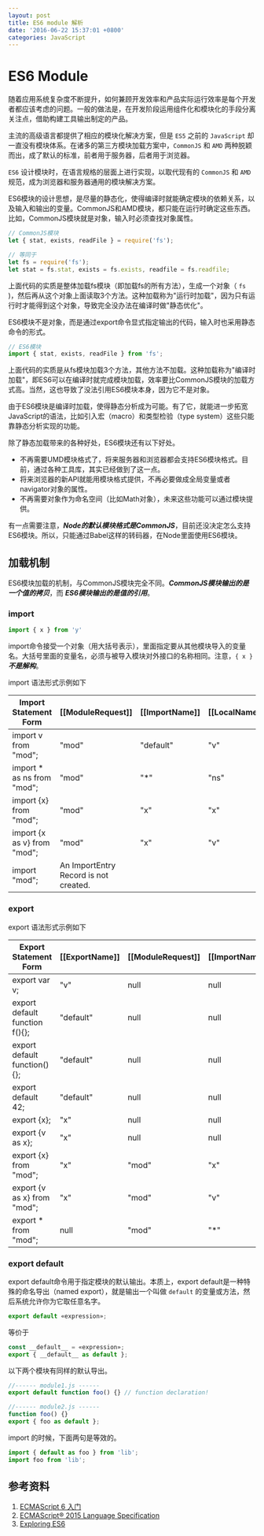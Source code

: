 ```yaml
---
layout: post
title: ES6 module 解析
date: '2016-06-22 15:37:01 +0800'
categories: JavaScript
---
```


# ES6 Module

随着应用系统复杂度不断提升，如何兼顾开发效率和产品实际运行效率是每个开发者都应该考虑的问题。一般的做法是，在开发阶段运用组件化和模块化的手段分离关注点，借助构建工具输出制定的产品。

主流的高级语言都提供了相应的模块化解决方案，但是 `ES5` 之前的 `JavaScript` 却一直没有模块体系。在诸多的第三方模块加载方案中，`CommonJS` 和 `AMD` 两种脱颖而出，成了默认的标准，前者用于服务器，后者用于浏览器。

`ES6` 设计模块时，在语言规格的层面上进行实现，以取代现有的 `CommonJS` 和 `AMD` 规范，成为浏览器和服务器通用的模块解决方案。

ES6模块的设计思想，是尽量的静态化，使得编译时就能确定模块的依赖关系，以及输入和输出的变量。CommonJS和AMD模块，都只能在运行时确定这些东西。比如，CommonJS模块就是对象，输入时必须查找对象属性。

```javascript
// CommonJS模块
let { stat, exists, readFile } = require('fs');

// 等同于
let fs = require('fs');
let stat = fs.stat, exists = fs.exists, readfile = fs.readfile;
```

上面代码的实质是整体加载fs模块（即加载fs的所有方法），生成一个对象（ `fs` )，然后再从这个对象上面读取3个方法。这种加载称为"运行时加载"，因为只有运行时才能得到这个对象，导致完全没办法在编译时做"静态优化"。

ES6模块不是对象，而是通过export命令显式指定输出的代码，输入时也采用静态命令的形式。

```javascript
// ES6模块
import { stat, exists, readFile } from 'fs';
```

上面代码的实质是从fs模块加载3个方法，其他方法不加载。这种加载称为"编译时加载"，即ES6可以在编译时就完成模块加载，效率要比CommonJS模块的加载方式高。当然，这也导致了没法引用ES6模块本身，因为它不是对象。

由于ES6模块是编译时加载，使得静态分析成为可能。有了它，就能进一步拓宽JavaScript的语法，比如引入宏（macro）和类型检验（type system）这些只能靠静态分析实现的功能。

除了静态加载带来的各种好处，ES6模块还有以下好处。

- 不再需要UMD模块格式了，将来服务器和浏览器都会支持ES6模块格式。目前，通过各种工具库，其实已经做到了这一点。
- 将来浏览器的新API就能用模块格式提供，不再必要做成全局变量或者navigator对象的属性。
- 不再需要对象作为命名空间（比如Math对象），未来这些功能可以通过模块提供。

有一点需要注意，**_Node的默认模块格式是CommonJS_**，目前还没决定怎么支持ES6模块。所以，只能通过Babel这样的转码器，在Node里面使用ES6模块。

## 加载机制

ES6模块加载的机制，与CommonJS模块完全不同。**_CommonJS模块输出的是一个值的拷贝_**，而 **_ES6模块输出的是值的引用_**。

### import

```javascript
import { x } from 'y'
```

import命令接受一个对象（用大括号表示），里面指定要从其他模块导入的变量名。大括号里面的变量名，必须与被导入模块对外接口的名称相同。注意，`{ x }` **_不是解构_**。

import 语法形式示例如下

Import Statement Form       | [[ModuleRequest]]                     | [[ImportName]] | [[LocalName]]
--------------------------- | ------------------------------------- | -------------- | -------------
import v from "mod";        | "mod"                                 | "default"      | "v"
import * as ns from "mod";  | "mod"                                 | "*"            | "ns"
import {x} from "mod";      | "mod"                                 | "x"            | "x"
import {x as v} from "mod"; | "mod"                                 | "x"            | "v"
import "mod";               | An ImportEntry Record is not created. |                |

### export

export 语法形式示例如下

Export Statement Form          | [[ExportName]] | [[ModuleRequest]] | [[ImportName]] | [[LocalName]]
------------------------------ | -------------- | ----------------- | -------------- | -------------
export var v;                  | "v"            | null              | null           | "v"
export default function f(){}; | "default"      | null              | null           | "f"
export default function(){};   | "default"      | null              | null           | "_default_"
export default 42;             | "default"      | null              | null           | "_default_"
export {x};                    | "x"            | null              | null           | "x"
export {v as x};               | "x"            | null              | null           | "v"
export {x} from "mod";         | "x"            | "mod"             | "x"            | null
export {v as x} from "mod";    | "x"            | "mod"             | "v"            | null
export * from "mod";           | null           | "mod"             | "*"            | null

### export default

export default命令用于指定模块的默认输出。本质上，export default是一种特殊的命名导出（named export），就是输出一个叫做 `default` 的变量或方法，然后系统允许你为它取任意名字。

```javascript
export default «expression»;
```

等价于

```javascript
const __default__ = «expression»;
export { __default__ as default };
```

以下两个模块有同样的默认导出。

```javascript
//------ module1.js ------
export default function foo() {} // function declaration!

//------ module2.js ------
function foo() {}
export { foo as default };
```

import 的时候，下面两句是等效的。

```javascript
import { default as foo } from 'lib';
import foo from 'lib';
```

## 参考资料

1. [ECMAScript 6 入门](http://es6.ruanyifeng.com/#docs/module)
2. [ECMAScript® 2015 Language Specification](http://www.ecma-international.org/ecma-262/6.0/#sec-modules)
3. [Exploring ES6](http://exploringjs.com/es6/ch_modules.html)
